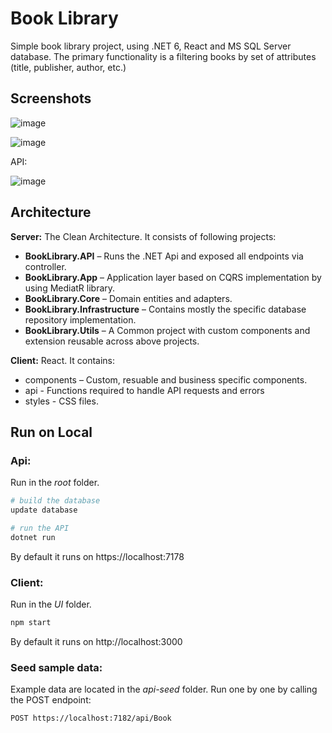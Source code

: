 
# Book Library

Simple book library project, using .NET 6, React and MS SQL Server database. The primary functionality is a filtering books by set of attributes (title, publisher, author, etc.)


## Screenshots

![image](https://user-images.githubusercontent.com/12186634/206858765-0f2ce44e-84f6-4e14-9722-c47135a1db2d.png)

![image](https://user-images.githubusercontent.com/12186634/206859300-9eb7a2ea-ca8c-406a-b095-824c022a9f79.png)

API:

![image](https://user-images.githubusercontent.com/12186634/206859334-2fce3d7f-7112-4b5d-a947-401a579786bb.png)
## Architecture

**Server:** The Clean Architecture. It consists of following projects:
- **BookLibrary.API** – Runs the .NET Api and exposed all endpoints via controller.
- **BookLibrary.App** – Application layer based on CQRS implementation by using MediatR library. 
- **BookLibrary.Core** – Domain entities and adapters.
- **BookLibrary.Infrastructure** – Contains mostly the specific database repository implementation.
- **BookLibrary.Utils** – A Common project with custom components and extension reusable across above projects.

**Client:** React. It contains:

- components – Custom, resuable and business specific components.
- api - Functions required to handle API requests and errors
- styles - CSS files.


## Run on Local
### Api:

Run in the *root* folder.

```bash
# build the database
update database
```


```bash
# run the API
dotnet run
```

By default it runs on https://localhost:7178


### Client:

Run in the *UI* folder.

```bash
npm start
```

By default it runs on http://localhost:3000

### Seed sample data:

Example data are located in the *api-seed* folder. Run one by one by calling the POST endpoint:
```curl
POST https://localhost:7182/api/Book
```
